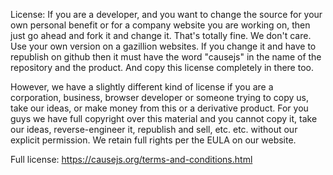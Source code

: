 License:
If you are a developer, and you want to change the source for your own personal benefit or for a company website you are working on,
then just go ahead and fork it and change it. That's totally fine. We don't care. Use your own version on a gazillion websites.
If you change it and have to republish on github then it must have the word "causejs" in the name of the repository and the product.
And copy this license completely in there too.

However, we have a slightly different kind of license if you are a corporation, business, browser developer or someone trying to copy us,
take our ideas, or make money from this or a derivative product. For you guys we have full copyright over this material and you cannot
copy it, take our ideas, reverse-engineer it, republish and sell, etc. etc. without our explicit permission.
We retain full rights per the EULA on our website.

Full license: https://causejs.org/terms-and-conditions.html
